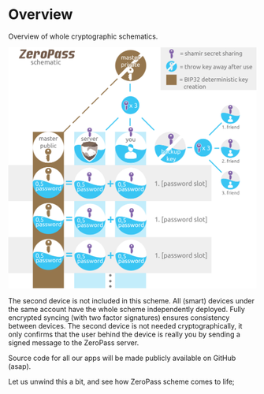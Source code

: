 # Overview

Overview of whole cryptographic schematics.

![](.gitbook/assets/scheme.svg)

The second device is not included in this scheme. All \(smart\) devices under the same account have the whole scheme independently deployed. Fully encrypted syncing \(with two factor signatures\) ensures consistency between devices. The second device is not needed cryptographically, it only confirms that the user behind the device is really you by sending a signed message to the ZeroPass server.

Source code for all our apps will be made publicly available on GitHub \(asap\).

Let us unwind this a bit, and see how ZeroPass scheme comes to life;

